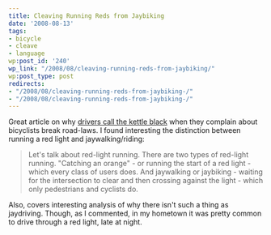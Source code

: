 ```yaml
---
title: Cleaving Running Reds from Jaybiking
date: '2008-08-13'
tags:
- bicycle
- cleave
- language
wp:post_id: '240'
wp_link: "/2008/08/cleaving-running-reds-from-jaybiking/"
wp:post_type: post
redirects:
- "/2008/08/cleaving-running-reds-from-jaybiking-/"
- "/2008/08/cleaving-running-reds-from-jaybiking-/"
---
```


Great article on why [drivers call the kettle black](http://www.thewashcycle.com/2008/07/the-myth-of-the.html?cid=126259538#comment-126259538) when they complain about bicyclists break road-laws. I found interesting the distinction between running a red light and jaywalking/riding:

>

> Let's talk about red-light running. There are two types of red-light running. "Catching an orange" - or running the start of a red light - which every class of users does. And jaywalking or jaybiking - waiting for the intersection to clear and then crossing against the light - which only pedestrians and cyclists do.

Also, covers interesting analysis of why there isn't such a thing as jaydriving. Though, as I commented, in my hometown it was pretty common to drive through a red light, late at night.
